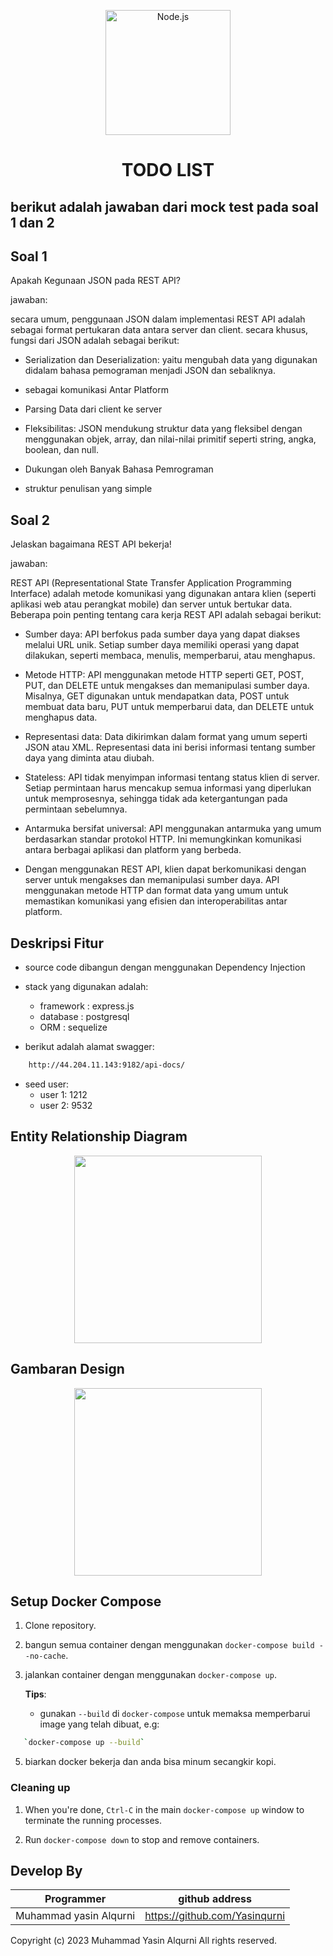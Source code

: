 <p align="center">
  <a href="https://https://github.com/Debugging-demon/Bingle-Shop" target="blank"><img src="https://res.cloudinary.com/deb05crrf/image/upload/v1683719945/express_vre91p.webp" width="200" alt="Node.js" /></a>
</p>

<h1 align="center">TODO LIST</h1>


<h2 color="red">berikut adalah jawaban dari mock test pada soal 1 dan 2 </h2>

## Soal 1
Apakah Kegunaan JSON pada REST API?

jawaban:

secara umum, penggunaan JSON dalam implementasi REST API adalah sebagai format pertukaran 
data antara server dan client.
secara khusus, fungsi dari JSON adalah sebagai berikut:

-   Serialization dan Deserialization: yaitu mengubah data yang digunakan didalam bahasa pemograman menjadi JSON
    dan sebaliknya.

-   sebagai komunikasi Antar Platform

-   Parsing Data dari client ke server

-   Fleksibilitas: JSON mendukung struktur data yang fleksibel dengan menggunakan objek, array, 
    dan nilai-nilai primitif seperti string, angka, boolean, dan null. 

-   Dukungan oleh Banyak Bahasa Pemrograman

-   struktur penulisan yang simple


## Soal 2
Jelaskan bagaimana REST API bekerja!

jawaban:

REST API (Representational State Transfer Application Programming Interface) adalah metode komunikasi 
yang digunakan antara klien (seperti aplikasi web atau perangkat mobile) dan server untuk bertukar data. 
Beberapa poin penting tentang cara kerja REST API adalah sebagai berikut:

-   Sumber daya: API berfokus pada sumber daya yang dapat diakses melalui URL unik. 
    Setiap sumber daya memiliki operasi yang dapat dilakukan, seperti membaca, menulis,
    memperbarui, atau menghapus.

-   Metode HTTP: API menggunakan metode HTTP seperti GET, POST, PUT, dan DELETE untuk mengakses dan memanipulasi 
    sumber daya. Misalnya, GET digunakan untuk mendapatkan data, POST untuk membuat data baru, PUT untuk 
    memperbarui data, dan DELETE untuk menghapus data.

-   Representasi data: Data dikirimkan dalam format yang umum seperti JSON atau XML. Representasi data ini 
    berisi informasi tentang sumber daya yang diminta atau diubah.

-   Stateless: API tidak menyimpan informasi tentang status klien di server. Setiap permintaan harus 
    mencakup semua informasi yang diperlukan untuk memprosesnya, sehingga tidak ada ketergantungan pada 
    permintaan sebelumnya.

-   Antarmuka bersifat universal: API menggunakan antarmuka yang umum berdasarkan standar protokol HTTP. 
    Ini memungkinkan komunikasi antara berbagai aplikasi dan platform yang berbeda.

-   Dengan menggunakan REST API, klien dapat berkomunikasi dengan server untuk mengakses dan memanipulasi 
    sumber daya. API menggunakan metode HTTP dan format data yang umum untuk memastikan komunikasi yang efisien 
    dan interoperabilitas antar platform.


## Deskripsi Fitur
-   source code dibangun dengan menggunakan Dependency Injection

-   stack yang digunakan adalah:
    -   framework   : express.js
    -   database    : postgresql
    -   ORM         : sequelize

-   berikut adalah alamat swagger:
```bash
    http://44.204.11.143:9182/api-docs/
```

- seed user:
    - user 1: 1212
    - user 2: 9532

## Entity Relationship Diagram

<p align="center">
  <a href="https://github.com/Yasinqurni" target="blank"><img src="https://res.cloudinary.com/deb05crrf/image/upload/v1684772982/images/erd_m0fpdt.png" width="300" /></a>
</p>


## Gambaran Design
<p align="center">
  <a href="https://github.com/Yasinqurni" target="blank"><img src="https://res.cloudinary.com/deb05crrf/image/upload/v1684772943/images/desain_urelbu.png" width="300" /></a>
</p>

## Setup Docker Compose

1. Clone repository.

2. bangun semua container dengan menggunakan `docker-compose build --no-cache`.

4. jalankan container dengan menggunakan `docker-compose up`.

   **Tips**:

   - gunakan `--build` di `docker-compose` untuk memaksa memperbarui image yang telah dibuat, e.g:
```bash
   `docker-compose up --build`
```

5. biarkan docker bekerja dan anda bisa minum secangkir kopi.

### Cleaning up

1. When you're done, `Ctrl-C` in the main `docker-compose up` window to terminate the running processes.

1. Run `docker-compose down` to stop and remove containers.
## Develop By

| Programmer | github address |
| ---------- | -------------- |
| Muhammad yasin Alqurni | https://github.com/Yasinqurni |

Copyright (c) 2023 Muhammad Yasin Alqurni
All rights reserved.